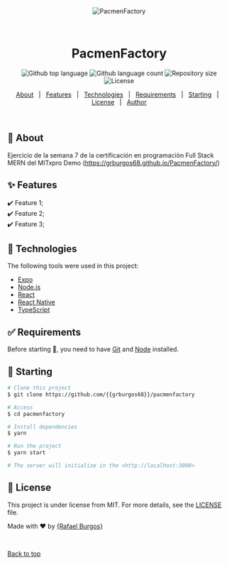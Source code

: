 <div align="center" id="top"> 
  <img src="./.github/app.gif" alt="PacmenFactory" />

  &#xa0;

  <!-- <a href="https://pacmenfactory.netlify.app">Demo</a> -->
</div>

<h1 align="center">PacmenFactory</h1>

<p align="center">
  <img alt="Github top language" src="https://img.shields.io/github/languages/top/{{grburgos68}}/pacmenfactory?color=56BEB8">

  <img alt="Github language count" src="https://img.shields.io/github/languages/count/{{grburgos68}}/pacmenfactory?color=56BEB8">

  <img alt="Repository size" src="https://img.shields.io/github/repo-size/{{grburgos68}}/pacmenfactory?color=56BEB8">

  <img alt="License" src="https://img.shields.io/github/license/{{grburgos68}}/pacmenfactory?color=56BEB8">

  <!-- <img alt="Github issues" src="https://img.shields.io/github/issues/{{grburgos68}}/pacmenfactory?color=56BEB8" /> -->

  <!-- <img alt="Github forks" src="https://img.shields.io/github/forks/{{grburgos68}}/pacmenfactory?color=56BEB8" /> -->

  <!-- <img alt="Github stars" src="https://img.shields.io/github/stars/{{grburgos68}}/pacmenfactory?color=56BEB8" /> -->
</p>

<!-- Status -->

<!-- <h4 align="center"> 
	🚧  PacmenFactory 🚀 Under construction...  🚧
</h4> 

<hr> -->

<p align="center">
  <a href="#dart-about">About</a> &#xa0; | &#xa0; 
  <a href="#sparkles-features">Features</a> &#xa0; | &#xa0;
  <a href="#rocket-technologies">Technologies</a> &#xa0; | &#xa0;
  <a href="#white_check_mark-requirements">Requirements</a> &#xa0; | &#xa0;
  <a href="#checkered_flag-starting">Starting</a> &#xa0; | &#xa0;
  <a href="#memo-license">License</a> &#xa0; | &#xa0;
  <a href="https://github.com/{{grburgos68}}" target="_blank">Author</a>
</p>

<br>

## :dart: About ##

Ejercicio de la semana 7 de la certificación en programaciòn Full Stack MERN del MITxpro
Demo (https://grburgos68.github.io/PacmenFactory/)

## :sparkles: Features ##

:heavy_check_mark: Feature 1;\
:heavy_check_mark: Feature 2;\
:heavy_check_mark: Feature 3;

## :rocket: Technologies ##

The following tools were used in this project:

- [Expo](https://expo.io/)
- [Node.js](https://nodejs.org/en/)
- [React](https://pt-br.reactjs.org/)
- [React Native](https://reactnative.dev/)
- [TypeScript](https://www.typescriptlang.org/)

## :white_check_mark: Requirements ##

Before starting :checkered_flag:, you need to have [Git](https://git-scm.com) and [Node](https://nodejs.org/en/) installed.

## :checkered_flag: Starting ##

```bash
# Clone this project
$ git clone https://github.com/{{grburgos68}}/pacmenfactory

# Access
$ cd pacmenfactory

# Install dependencies
$ yarn

# Run the project
$ yarn start

# The server will initialize in the <http://localhost:3000>
```

## :memo: License ##

This project is under license from MIT. For more details, see the [LICENSE](LICENSE.md) file.


Made with :heart: by <a href="https://github.com/{{grburgos68}}" target="_blank">{Rafael Burgos}</a>

&#xa0;

<a href="#top">Back to top</a>
